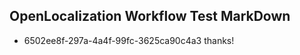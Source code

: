 ## OpenLocalization Workflow Test MarkDown
* 6502ee8f-297a-4a4f-99fc-3625ca90c4a3 thanks!

<!--HONumber=Jul16_HO4-->


